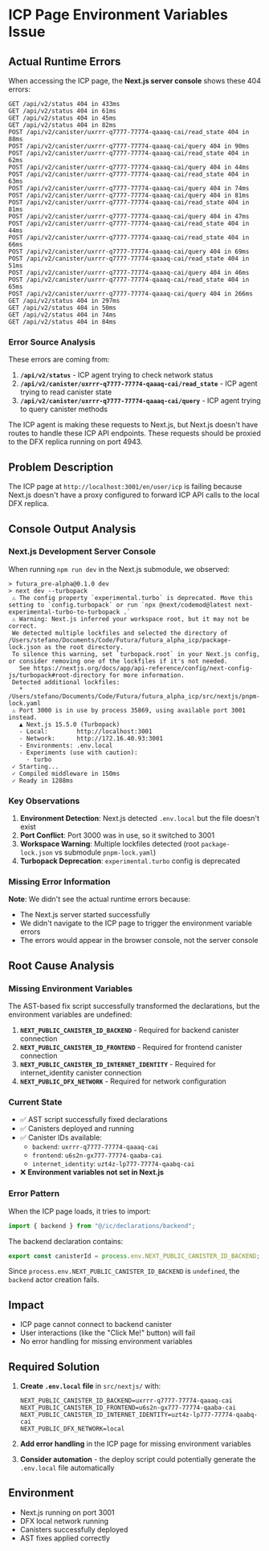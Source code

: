 # ICP Page Environment Variables Issue

## Actual Runtime Errors

When accessing the ICP page, the **Next.js server console** shows these 404 errors:

```
GET /api/v2/status 404 in 433ms
GET /api/v2/status 404 in 61ms
GET /api/v2/status 404 in 45ms
GET /api/v2/status 404 in 82ms
POST /api/v2/canister/uxrrr-q7777-77774-qaaaq-cai/read_state 404 in 88ms
POST /api/v2/canister/uxrrr-q7777-77774-qaaaq-cai/query 404 in 90ms
POST /api/v2/canister/uxrrr-q7777-77774-qaaaq-cai/read_state 404 in 62ms
POST /api/v2/canister/uxrrr-q7777-77774-qaaaq-cai/query 404 in 44ms
POST /api/v2/canister/uxrrr-q7777-77774-qaaaq-cai/read_state 404 in 63ms
POST /api/v2/canister/uxrrr-q7777-77774-qaaaq-cai/query 404 in 74ms
POST /api/v2/canister/uxrrr-q7777-77774-qaaaq-cai/query 404 in 81ms
POST /api/v2/canister/uxrrr-q7777-77774-qaaaq-cai/read_state 404 in 81ms
POST /api/v2/canister/uxrrr-q7777-77774-qaaaq-cai/query 404 in 47ms
POST /api/v2/canister/uxrrr-q7777-77774-qaaaq-cai/read_state 404 in 44ms
POST /api/v2/canister/uxrrr-q7777-77774-qaaaq-cai/read_state 404 in 66ms
POST /api/v2/canister/uxrrr-q7777-77774-qaaaq-cai/query 404 in 69ms
POST /api/v2/canister/uxrrr-q7777-77774-qaaaq-cai/read_state 404 in 51ms
POST /api/v2/canister/uxrrr-q7777-77774-qaaaq-cai/query 404 in 46ms
POST /api/v2/canister/uxrrr-q7777-77774-qaaaq-cai/read_state 404 in 65ms
POST /api/v2/canister/uxrrr-q7777-77774-qaaaq-cai/query 404 in 266ms
GET /api/v2/status 404 in 297ms
GET /api/v2/status 404 in 50ms
GET /api/v2/status 404 in 74ms
GET /api/v2/status 404 in 84ms
```

### Error Source Analysis

These errors are coming from:

1. **`/api/v2/status`** - ICP agent trying to check network status
2. **`/api/v2/canister/uxrrr-q7777-77774-qaaaq-cai/read_state`** - ICP agent trying to read canister state
3. **`/api/v2/canister/uxrrr-q7777-77774-qaaaq-cai/query`** - ICP agent trying to query canister methods

The ICP agent is making these requests to Next.js, but Next.js doesn't have routes to handle these ICP API endpoints. These requests should be proxied to the DFX replica running on port 4943.

## Problem Description

The ICP page at `http://localhost:3001/en/user/icp` is failing because Next.js doesn't have a proxy configured to forward ICP API calls to the local DFX replica.

## Console Output Analysis

### Next.js Development Server Console

When running `npm run dev` in the Next.js submodule, we observed:

```
> futura_pre-alpha@0.1.0 dev
> next dev --turbopack
 ⚠ The config property `experimental.turbo` is deprecated. Move this setting to `config.turbopack` or run `npx @next/codemod@latest next-experimental-turbo-to-turbopack .`
 ⚠ Warning: Next.js inferred your workspace root, but it may not be correct.
 We detected multiple lockfiles and selected the directory of /Users/stefano/Documents/Code/Futura/futura_alpha_icp/package-lock.json as the root directory.
 To silence this warning, set `turbopack.root` in your Next.js config, or consider removing one of the lockfiles if it's not needed.
   See https://nextjs.org/docs/app/api-reference/config/next-config-js/turbopack#root-directory for more information.
 Detected additional lockfiles:
   * /Users/stefano/Documents/Code/Futura/futura_alpha_icp/src/nextjs/pnpm-lock.yaml
 ⚠ Port 3000 is in use by process 35869, using available port 3001 instead.
   ▲ Next.js 15.5.0 (Turbopack)
   - Local:        http://localhost:3001
   - Network:      http://172.16.40.93:3001
   - Environments: .env.local
   - Experiments (use with caution):
     · turbo
 ✓ Starting...
 ✓ Compiled middleware in 150ms
 ✓ Ready in 1288ms
```

### Key Observations

1. **Environment Detection**: Next.js detected `.env.local` but the file doesn't exist
2. **Port Conflict**: Port 3000 was in use, so it switched to 3001
3. **Workspace Warning**: Multiple lockfiles detected (root `package-lock.json` vs submodule `pnpm-lock.yaml`)
4. **Turbopack Deprecation**: `experimental.turbo` config is deprecated

### Missing Error Information

**Note**: We didn't see the actual runtime errors because:

- The Next.js server started successfully
- We didn't navigate to the ICP page to trigger the environment variable errors
- The errors would appear in the browser console, not the server console

## Root Cause Analysis

### Missing Environment Variables

The AST-based fix script successfully transformed the declarations, but the environment variables are undefined:

1. **`NEXT_PUBLIC_CANISTER_ID_BACKEND`** - Required for backend canister connection
2. **`NEXT_PUBLIC_CANISTER_ID_FRONTEND`** - Required for frontend canister connection
3. **`NEXT_PUBLIC_CANISTER_ID_INTERNET_IDENTITY`** - Required for internet_identity canister connection
4. **`NEXT_PUBLIC_DFX_NETWORK`** - Required for network configuration

### Current State

- ✅ AST script successfully fixed declarations
- ✅ Canisters deployed and running
- ✅ Canister IDs available:
  - `backend`: `uxrrr-q7777-77774-qaaaq-cai`
  - `frontend`: `u6s2n-gx777-77774-qaaba-cai`
  - `internet_identity`: `uzt4z-lp777-77774-qaabq-cai`
- ❌ **Environment variables not set in Next.js**

### Error Pattern

When the ICP page loads, it tries to import:

```javascript
import { backend } from "@/ic/declarations/backend";
```

The backend declaration contains:

```javascript
export const canisterId = process.env.NEXT_PUBLIC_CANISTER_ID_BACKEND;
```

Since `process.env.NEXT_PUBLIC_CANISTER_ID_BACKEND` is `undefined`, the `backend` actor creation fails.

## Impact

- ICP page cannot connect to backend canister
- User interactions (like the "Click Me!" button) will fail
- No error handling for missing environment variables

## Required Solution

1. **Create `.env.local` file** in `src/nextjs/` with:

   ```
   NEXT_PUBLIC_CANISTER_ID_BACKEND=uxrrr-q7777-77774-qaaaq-cai
   NEXT_PUBLIC_CANISTER_ID_FRONTEND=u6s2n-gx777-77774-qaaba-cai
   NEXT_PUBLIC_CANISTER_ID_INTERNET_IDENTITY=uzt4z-lp777-77774-qaabq-cai
   NEXT_PUBLIC_DFX_NETWORK=local
   ```

2. **Add error handling** in the ICP page for missing environment variables

3. **Consider automation** - the deploy script could potentially generate the `.env.local` file automatically

## Environment

- Next.js running on port 3001
- DFX local network running
- Canisters successfully deployed
- AST fixes applied correctly
